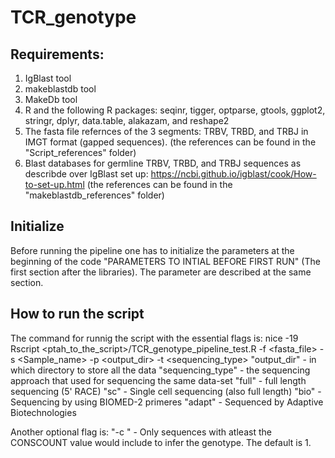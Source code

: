 # TCR_genotype

## Requirements:
1. IgBlast tool
2. makeblastdb tool
3. MakeDb tool
4. R and the following R packages: seqinr, tigger, optparse, gtools, ggplot2, stringr, dplyr, data.table, alakazam, and reshape2
5. The fasta file refernces of the 3 segments: TRBV, TRBD, and TRBJ in IMGT format (gapped sequences). (the references can be found in the "Script_references" folder)
6. Blast databases for germline TRBV, TRBD, and TRBJ sequences as describde over IgBlast set up: https://ncbi.github.io/igblast/cook/How-to-set-up.html (the references can be found in the "makeblastdb_references" folder)

## Initialize
Before running the pipeline one has to initialize the parameters at the beginning of the code "PARAMETERS TO INTIAL BEFORE FIRST RUN" (The first section after the libraries).
The parameter are described at the same section.

## How to run the script
The command for runnig the script with the essential flags is:
nice -19 Rscript <ptah_to_the_script>/TCR_genotype_pipeline_test.R -f <fasta_file> -s <Sample_name> -p <output_dir> -t <sequencing_type>
"output_dir" - in which directory to store all the data
"sequencing_type" - the sequencing approach that used for sequencing the same data-set 
  "full" - full length sequencing (5' RACE)
  "sc" - Single cell sequencing (also full length)
  "bio" - Sequencing by using BIOMED-2 primeres
  "adapt" - Sequenced by Adaptive Biotechnologies

Another optional flag is: "-c <CONSCOUNT>" - Only sequences with atleast the CONSCOUNT value would include to infer the genotype. The default is 1.  

